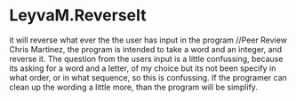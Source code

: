 # LeyvaM.ReverseIt

it will reverse what ever the the user has input in the program
//Peer Review Chris Martinez, the program is intended to take a word and an integer, and reverse it. 
The question from the users input is a little confussing, because its asking for a word and a letter, of my choice but its not been specify in what order, or in what sequence, so this is confussing. If the programer can clean up the wording a little more, than the program will be simplify. 